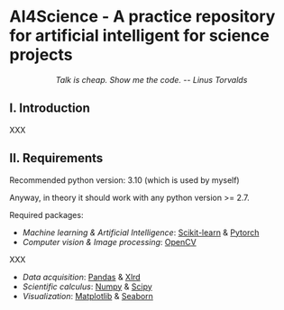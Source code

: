 # AI4Science - A practice repository for artificial intelligent for science projects

*<center> Talk is cheap. Show me the code. -- Linus Torvalds </center>*

## I. Introduction

XXX

## II. Requirements

Recommended python version: 3.10 (which is used by myself)

Anyway, in theory it should work with any python version >= 2.7.

Required packages:
- *Machine learning & Artificial Intelligence*: [Scikit-learn](https://scikit-learn.org/stable/) & [Pytorch](https://pytorch.org/)
- *Computer vision & Image processing*: [OpenCV](https://opencv.org/)



XXX
- *Data acquisition*: [Pandas](https://pandas.pydata.org/) & [Xlrd](https://xlrd.readthedocs.io/en/latest/)
- *Scientific calculus*: [Numpy](https://numpy.org/) & [Scipy](https://www.scipy.org/)
- *Visualization*: [Matplotlib](https://matplotlib.org/) & [Seaborn](https://seaborn.pydata.org/)

